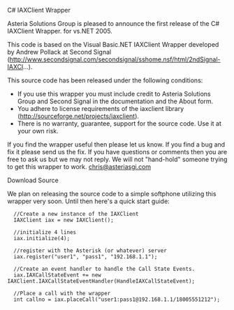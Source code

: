 C# IAXClient Wrapper

Asteria Solutions Group is pleased to announce the first release of the C# IAXClient Wrapper. for vs.NET 2005.

This code is based on the Visual Basic.NET IAXClient Wrapper developed by Andrew Pollack at Second Signal (http://www.secondsignal.com/secondsignal/sshome.nsf/html/2ndSignal-IAXCl...).

This source code has been released under the following conditions:

  * If you use this wrapper you must include credit to Asteria Solutions Group and Second Signal in the documentation and the About form.
  * You adhere to license requirements of the iaxclient library (http://sourceforge.net/projects/iaxclient).
  * There is no warranty, guarantee, support for the source code. Use it at your own risk.

If you find the wrapper useful then please let us know. If you find a bug and fix it please send us the fix. If you have questions or comments then you are free to ask us but we may not reply. We will not "hand-hold" someone trying to get this wrapper to work.
chris@asteriasgi.com

Download Source

We plan on releasing the source code to a simple softphone utilizing this wrapper very soon. Until then here's a quick start guide:

```
  //Create a new instance of the IAXClient
  IAXClient iax = new IAXClient();

  //initialize 4 lines
  iax.initialize(4);

  //register with the Asterisk (or whatever) server
  iax.register("user1", "pass1", "192.168.1.1");

  //Create an event handler to handle the Call State Events.
  iax.IAXCallStateEvent += new IAXClient.IAXCallStateEventHandler(HandleIAXCallStateEvent);

  //Place a call with the wrapper
  int callno = iax.placeCall("user1:pass1@192.168.1.1/18005551212");
```